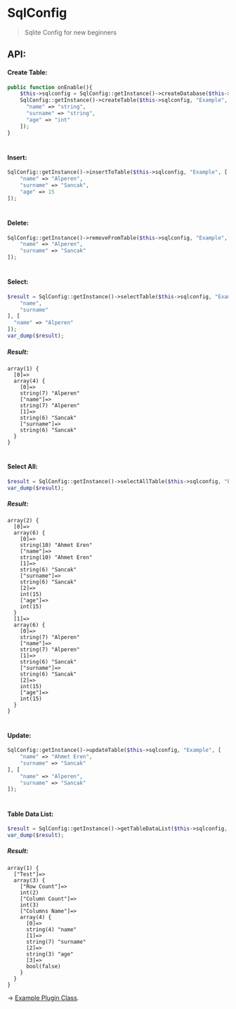 # SqlConfig

> Sqlite Config for new beginners

## API:
#### Create Table:
```php
public function onEnable(){
    $this->sqlconfig = SqlConfig::getInstance()->createDatabase($this->getDataFolder(), "example.db");
    SqlConfig::getInstance()->createTable($this->sqlconfig, "Example", [
      "name" => "string",
      "surname" => "string",
      "age" => "int"
    ]);
}
```
#
#### Insert:
```php
SqlConfig::getInstance()->insertToTable($this->sqlconfig, "Example", [
    "name" => "Alperen",
    "surname" => "Sancak",
    "age" => 15
]);
```
#
#### Delete:
```php
SqlConfig::getInstance()->removeFromTable($this->sqlconfig, "Example", [
    "name" => "Alperen",
    "surname" => "Sancak"
]);
```
#
#### Select:
```php
$result = SqlConfig::getInstance()->selectTable($this->sqlconfig, "Example", [
    "name",
    "surname"
], [
  "name" => "Alperen"
]);
var_dump($result);
```
##### Result:
```console
array(1) {
  [0]=>
  array(4) {
    [0]=>
    string(7) "Alperen"
    ["name"]=>
    string(7) "Alperen"
    [1]=>
    string(6) "Sancak"
    ["surname"]=>
    string(6) "Sancak"
  }
}
```
#
#### Select All:
```php
$result = SqlConfig::getInstance()->selectAllTable($this->sqlconfig, "Example");
var_dump($result);
```
##### Result:
```console
array(2) {
  [0]=>
  array(6) {
    [0]=>
    string(10) "Ahmet Eren"
    ["name"]=>
    string(10) "Ahmet Eren"
    [1]=>
    string(6) "Sancak"
    ["surname"]=>
    string(6) "Sancak"
    [2]=>
    int(15)
    ["age"]=>
    int(15)
  }
  [1]=>
  array(6) {
    [0]=>
    string(7) "Alperen"
    ["name"]=>
    string(7) "Alperen"
    [1]=>
    string(6) "Sancak"
    ["surname"]=>
    string(6) "Sancak"
    [2]=>
    int(15)
    ["age"]=>
    int(15)
  }
}
```
#
#### Update:
```php
SqlConfig::getInstance()->updateTable($this->sqlconfig, "Example", [
    "name" => "Ahmet Eren",
    "surname" => "Sancak"
], [
    "name" => "Alperen",
    "surname" => "Sancak"
]);
```
#
#### Table Data List:
```php
$result = SqlConfig::getInstance()->getTableDataList($this->sqlconfig, "Example");
var_dump($result);
```
##### Result:
```console
array(1) {
  ["Test"]=>
  array(3) {
    ["Row Count"]=>
    int(2)
    ["Column Count"]=>
    int(3)
    ["Columns Name"]=>
    array(4) {
      [0]=>
      string(4) "name"
      [1]=>
      string(7) "surname"
      [2]=>
      string(3) "age"
      [3]=>
      bool(false)
    }
  }
}
```
-> [Example Plugin Class](https://github.com/ByAlperenS/SqlConfig/blob/master/example/Test.php).
